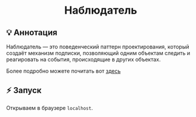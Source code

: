 <div align="center">
    <h1>Наблюдатель</h1>
</div>

## :bulb: Аннотация
Наблюдатель — это поведенческий паттерн проектирования, который создаёт механизм подписки, позволяющий одним объектам 
следить и реагировать на события, происходящие в других объектах.

Более подробно можете почитать вот [здесь](https://refactoring.guru/ru/design-patterns/observer)

## :zap: Запуск
Открываем в браузере `localhost`.